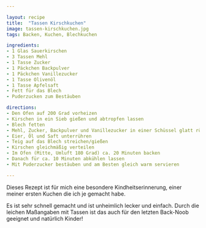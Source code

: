 ```yaml
---

layout: recipe
title:  "Tassen Kirschkuchen"
image: tassen-kirschkuchen.jpg
tags: Backen, Kuchen, Blechkuchen

ingredients:
- 1 Glas Sauerkirschen
- 3 Tassen Mehl
- 1 Tasse Zucker
- 1 Päckchen Backpulver
- 1 Päckchen Vanillezucker
- 1 Tasse Olivenöl
- 1 Tasse Apfelsaft
- Fett für das Blech
- Puderzucken zum Bestäuben

directions:
- Den Ofen auf 200 Grad vorheizen
- Kirschen in ein Sieb gießen und abtropfen lassen
- Blech fetten
- Mehl, Zucker, Backpulver und Vanillezucker in einer Schüssel glatt rühren
- Eier, Öl und Saft unterrühren
- Teig auf das Blech streichen/gießen
- Kirschen gleichmäßig verteilen
- Im Ofen (Mitte, Umluft 180 Grad) ca. 20 Minuten backen
- Danach für ca. 10 Minuten abkühlen lassen
- Mit Puderzucker bestäuben und am Besten gleich warm servieren

---
```


Dieses Rezept ist für mich eine besondere Kindheitserinnerung, einer meiner ersten Kuchen die ich je gemacht habe.

Es ist sehr schnell gemacht und ist unheimlich lecker und einfach. Durch die leichen Maßangaben mit Tassen ist das auch für den
letzten Back-Noob geeignet und natürlich Kinder!
